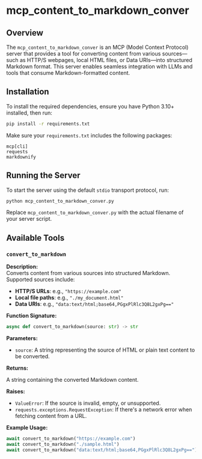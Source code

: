 # mcp_content_to_markdown_conver

## Overview

The `mcp_content_to_markdown_conver` is an MCP (Model Context Protocol) server that provides a tool for converting content from various sources—such as HTTP/S webpages, local HTML files, or Data URIs—into structured Markdown format. This server enables seamless integration with LLMs and tools that consume Markdown-formatted content.

## Installation

To install the required dependencies, ensure you have Python 3.10+ installed, then run:

```bash
pip install -r requirements.txt
```

Make sure your `requirements.txt` includes the following packages:

```
mcp[cli]
requests
markdownify
```

## Running the Server

To start the server using the default `stdio` transport protocol, run:

```bash
python mcp_content_to_markdown_conver.py
```

Replace `mcp_content_to_markdown_conver.py` with the actual filename of your server script.

## Available Tools

### `convert_to_markdown`

**Description:**  
Converts content from various sources into structured Markdown. Supported sources include:

- **HTTP/S URLs**: e.g., `"https://example.com"`
- **Local file paths**: e.g., `"./my_document.html"`
- **Data URIs**: e.g., `"data:text/html;base64,PGgxPlRlc3Q8L2gxPg=="`

**Function Signature:**

```python
async def convert_to_markdown(source: str) -> str
```

**Parameters:**

- `source`: A string representing the source of HTML or plain text content to be converted.

**Returns:**

A string containing the converted Markdown content.

**Raises:**

- `ValueError`: If the source is invalid, empty, or unsupported.
- `requests.exceptions.RequestException`: If there's a network error when fetching content from a URL.

**Example Usage:**

```python
await convert_to_markdown("https://example.com")
await convert_to_markdown("./sample.html")
await convert_to_markdown("data:text/html;base64,PGgxPlRlc3Q8L2gxPg==")
```